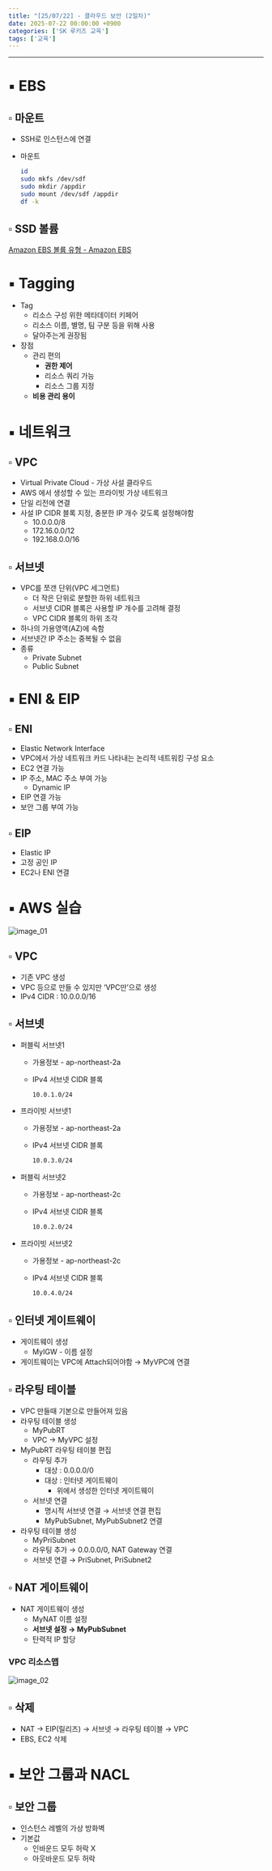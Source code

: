 ```yaml
---
title: "[25/07/22] - 클라우드 보안 (2일차)"
date: 2025-07-22 00:00:00 +0900
categories: ['SK 루키즈 교육']
tags: ['교육']
---
```


<!--more-->



---

# ▪︎ EBS

## ▫︎  마운트

- SSH로 인스턴스에 연결
- 마운트
    
    ```bash
    id
    sudo mkfs /dev/sdf
    sudo mkdir /appdir
    sudo mount /dev/sdf /appdir
    df -k
    ```
    

## ▫︎  SSD 볼륨

[Amazon EBS 볼륨 유형 - Amazon EBS](https://docs.aws.amazon.com/ko_kr/ebs/latest/userguide/ebs-volume-types.html)

# ▪︎ Tagging

- Tag
    - 리소스 구성 위한 메타데이터 키페어
    - 리소스 이름, 별명, 팀 구분 등을 위해 사용
    - 달아주는게 권장됨
- 장점
    - 관리 편의
        - **권한 제어**
        - 리소스 쿼리 가능
        - 리소스 그룹 지정
    - **비용 관리 용이**

# ▪︎ 네트워크

## ▫︎  VPC

- Virtual Private Cloud - 가상 사설 클라우드
- AWS 에서 생성할 수 있는 프라이빗 가상 네트워크
- 단일 리전에 연결
- 사설 IP CIDR 블록 지정, 충분한 IP 개수 갖도록 설정해야함
    - 10.0.0.0/8
    - 172.16.0.0/12
    - 192.168.0.0/16

## ▫︎  서브넷

- VPC를 쪼갠 단위(VPC 세그먼트)
    - 더 작은 단위로 분할한 하위 네트워크
    - 서브넷 CIDR 블록은 사용할 IP 개수를 고려해 결정
    - VPC CIDR 블록의 하위 조각
- 하나의 가용영역(AZ)에 속함
- 서브넷간 IP  주소는 중복될 수 없음
- 종류
    - Private Subnet
    - Public Subnet

# ▪︎ ENI & EIP

## ▫︎  ENI

- Elastic Network Interface
- VPC에서 가상 네트워크 카드 나타내는 논리적 네트워킹 구성 요소
- EC2 연결 가능
- IP 주소, MAC 주소 부여 가능
    - Dynamic IP
- EIP 연결 가능
- 보안 그룹 부여 가능

## ▫︎  EIP

- Elastic IP
- 고정 공인 IP
- EC2나 ENI 연결

# ▪︎ AWS 실습

![image_01](/assets/img/250722_image_01.png)

## ▫︎  VPC

- 기존 VPC 생성
- VPC 등으로 만들 수 있지만 ‘VPC만’으로 생성
- IPv4 CIDR : 10.0.0.0/16

## ▫︎  서브넷

- 퍼블릭 서브넷1
    - 가용정보 - ap-northeast-2a
    - IPv4 서브넷 CIDR 블록
        
        ```bash
        10.0.1.0/24
        ```
        
- 프라이빗 서브넷1
    - 가용정보 - ap-northeast-2a
    - IPv4 서브넷 CIDR 블록
        
        ```bash
        10.0.3.0/24
        ```
        
- 퍼블릭 서브넷2
    - 가용정보 - ap-northeast-2c
    - IPv4 서브넷 CIDR 블록
        
        ```bash
        10.0.2.0/24
        ```
        
- 프라이빗 서브넷2
    - 가용정보 - ap-northeast-2c
    - IPv4 서브넷 CIDR 블록
        
        ```bash
        10.0.4.0/24
        ```
        

## ▫︎  인터넷 게이트웨이

- 게이트웨이 생성
    - MyIGW - 이름 설정
- 게이트웨이는 VPC에 Attach되어야함 → MyVPC에 연결

## ▫︎  라우팅 테이블

- VPC 만들때 기본으로 만들어져 있음
- 라우팅 테이블 생성
    - MyPubRT
    - VPC → MyVPC 설정
- MyPubRT 라우팅 테이블 편집
    - 라우팅 추가
        - 대상 : 0.0.0.0/0
        - 대상 : 인터넷 게이트웨이
            - 위에서 생성한 인터넷 게이트웨이
    - 서브넷 연결
        - 명시적 서브넷 연결 → 서브넷 연결 편집
        - MyPubSubnet, MyPubSubnet2 연결
- 라우팅 테이블 생성
    - MyPriSubnet
    - 라우팅 추가 → 0.0.0.0/0, NAT Gateway 연결
    - 서브넷 연결 → PriSubnet, PriSubnet2

## ▫︎  NAT  게이트웨이

- NAT 게이트웨이 생성
    - MyNAT 이름 설정
    - **서브넷 설정 → MyPubSubnet**
    - 탄력적 IP 할당

### VPC 리소스맵

![image_02](/assets/img/250722_image_02.png)

## ▫︎  삭제

- NAT → EIP(릴리즈) → 서브넷 → 라우팅 테이블 → VPC
- EBS, EC2 삭제

# ▪︎ 보안 그룹과 NACL

## ▫︎  보안 그룹

- 인스턴스 레벨의 가상 방화벽
- 기본값
    - 인바운드 모두 허락 X
    - 아웃바운드 모두 허락